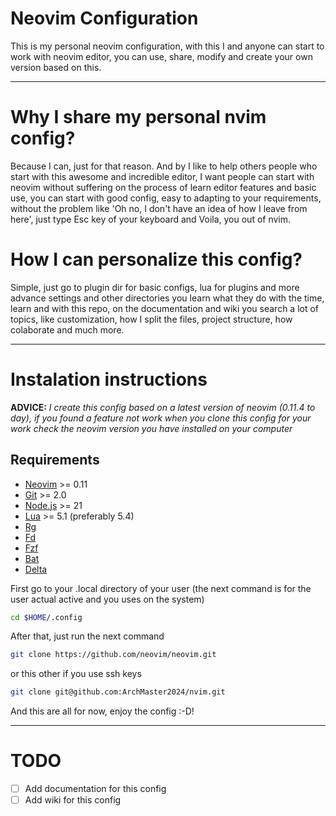 # Neovim Configuration

This is my personal neovim configuration, with this I and anyone can start to work
with neovim editor, you can use, share, modify and create your own version based on
this.

---

# Why I share my personal nvim config?

Because I can, just for that reason. And by I like to help others people who start with
this awesome and incredible editor, I want people can start with neovim without suffering
on the process of learn editor features and basic use, you can start with good config,
easy to adapting to your requirements, without the problem like 'Oh no, I don\'t have an
idea of how I leave from here', just type Esc key of your keyboard and Voila, you out of
nvim.

# How I can personalize this config?

Simple, just go to plugin dir for basic configs, lua for plugins and more advance settings
and other directories you learn what they do with the time, learn and with this repo, on the
documentation and wiki you search a lot of topics, like customization, how I split the files,
project structure, how colaborate and much more.

---

# Instalation instructions

**ADVICE:** *I create this config based on a latest version of neovim (0.11.4 to day), if
you found a feature not work when you clone this config for your work check the neovim version
you have installed on your computer*

## Requirements

- [Neovim](https://neovim.io/) >= 0.11
- [Git](https://git-scm.com/) >= 2.0
- [Node.js](https://nodejs.org/en/download/) >= 21
- [Lua](https://www.lua.org/) >= 5.1 (preferably 5.4)
- [Rg](https://github.com/BurntSushi/ripgrep)
- [Fd](https://github.com/sharkdp/fd)
- [Fzf](https://github.com/junegunn/fzf)
- [Bat](https://github.com/sharkdp/bat)
- [Delta](https://github.com/dandavison/delta)

First go to your .local directory of your user (the next command is for the user actual active
and you uses on the system)

```bash
cd $HOME/.config
```

After that, just run the next command

```bash
git clone https://github.com/neovim/neovim.git
```

or this other if you use ssh keys

```bash
git clone git@github.com:ArchMaster2024/nvim.git
```

And this are all for now, enjoy the config :-D!

---

# TODO

- [ ] Add documentation for this config
- [ ] Add wiki for this config
